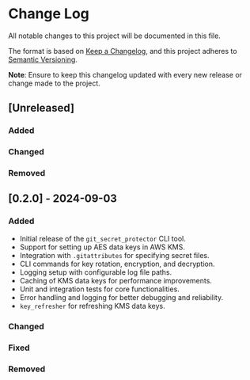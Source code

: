 # Change Log

All notable changes to this project will be documented in this file.

The format is based on [Keep a Changelog](https://keepachangelog.com/en/1.0.0/), and this project adheres to [Semantic Versioning](https://semver.org/spec/v2.0.0.html).

**Note**: Ensure to keep this changelog updated with every new release or change made to the project.

## [Unreleased]

### Added

### Changed

### Removed

## [0.2.0] - 2024-09-03

### Added
- Initial release of the `git_secret_protector` CLI tool.
- Support for setting up AES data keys in AWS KMS.
- Integration with `.gitattributes` for specifying secret files.
- CLI commands for key rotation, encryption, and decryption.
- Logging setup with configurable log file paths.
- Caching of KMS data keys for performance improvements.
- Unit and integration tests for core functionalities.
- Error handling and logging for better debugging and reliability.
- `key_refresher` for refreshing KMS data keys.

### Changed

### Fixed

### Removed
